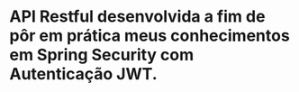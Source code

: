 # API Restful desenvolvida a fim de pôr em prática meus conhecimentos em Spring Security com Autenticação JWT.